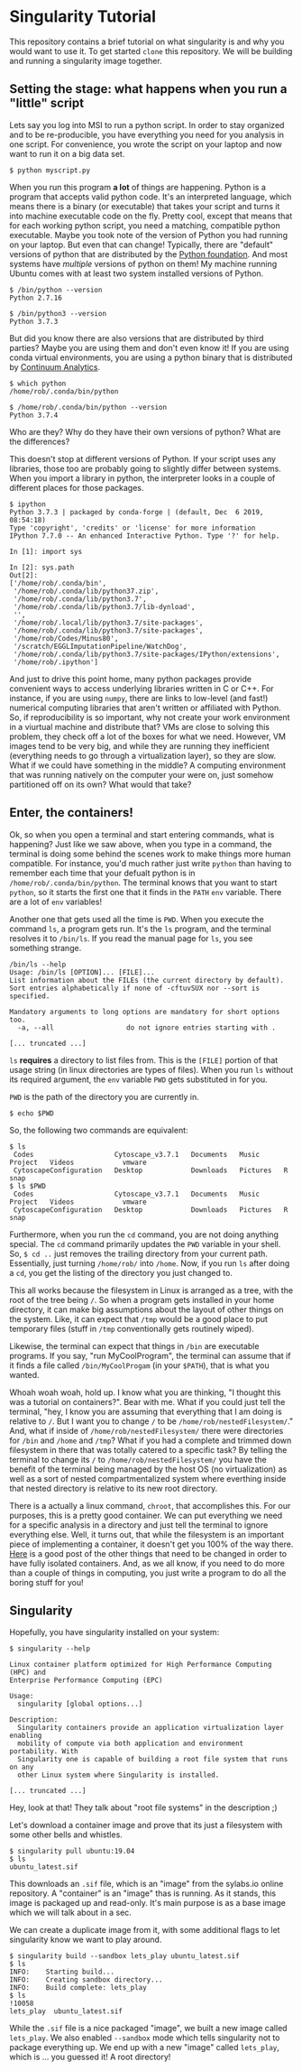 # Singularity Tutorial
This repository contains a brief tutorial on what singularity is and why you
would want to use it. To get started `clone` this repository. We will be
building and running a singularity image together.

## Setting the stage: what happens when you run a "little" script
Lets say you log into MSI to run a python script.
In order to stay organized and to be re-producible, you have everything you need for you analysis in one script.
For convenience, you wrote the script on your laptop and now want to run it on a big data set.

```
$ python myscript.py
```

When you run this program **a lot** of things are happening.
Python is a program that accepts valid python code.
It's an interpreted language, which means there is a binary (or executable) that takes your script and turns it into machine executable code on the fly.
Pretty cool, except that means that for each working python script, you need a matching, compatible python executable.
Maybe you took note of the version of Python you had running on your laptop.
But even that can change!
Typically, there are "default" versions of python that are distributed by the [Python foundation](https://www.python.org/downloads/).
And most systems have *multiple* versions of python on them!
My machine running Ubuntu comes with at least two system installed versions of Python.

```
$ /bin/python --version
Python 2.7.16

$ /bin/python3 --version
Python 3.7.3
```

But did you know there are also versions that are distributed by third parties?
Maybe you are using them and don't even know it!
If you are using conda virtual environments, you are using a python binary that is distributed by [Continuum Analytics](https://www.anaconda.com/distribution/).

```
$ which python
/home/rob/.conda/bin/python

$ /home/rob/.conda/bin/python --version
Python 3.7.4
```

Who are they?
Why do they have their own versions of python?
What are the differences?

This doesn't stop at different versions of Python. If your script uses any libraries, those too are probably going to slightly differ between systems.
When you import a library in python, the interpreter looks in a couple of different places for those packages.

```
$ ipython
Python 3.7.3 | packaged by conda-forge | (default, Dec  6 2019, 08:54:18)
Type 'copyright', 'credits' or 'license' for more information
IPython 7.7.0 -- An enhanced Interactive Python. Type '?' for help.

In [1]: import sys

In [2]: sys.path
Out[2]:
['/home/rob/.conda/bin',
 '/home/rob/.conda/lib/python37.zip',
 '/home/rob/.conda/lib/python3.7',
 '/home/rob/.conda/lib/python3.7/lib-dynload',
 '',
 '/home/rob/.local/lib/python3.7/site-packages',
 '/home/rob/.conda/lib/python3.7/site-packages',
 '/home/rob/Codes/Minus80',
 '/scratch/EGGLImputationPipeline/WatchDog',
 '/home/rob/.conda/lib/python3.7/site-packages/IPython/extensions',
 '/home/rob/.ipython']
```

And just to drive this point home, many python packages provide convenient ways to access underlying libraries written in C or C++.
For instance, if you are using `numpy`, there are links to low-level (and fast!) numerical computing libraries that aren't written or affiliated with Python.
So, if reproducibility is so important, why not create your work environment in a viurtual machine and distribute that?
VMs are close to solving this problem, they check off a lot of the boxes for what we need.
However, VM images tend to be very big, and while they are running they inefficient (everything needs to go through a virtualization layer), so they are slow.
What if we could have something in the middle?
A computing environment that was running natively on the computer your were on, just somehow partitioned off on its own?
What would that take?

## Enter, the containers!
Ok, so when you open a terminal and start entering commands, what is happening?
Just like we saw above, when you type in a command, the terminal is doing some behind the scenes work to make things more human compatible.
For instance, you'd much rather just write `python` than having to remember each time that your defualt python is in `/home/rob/.conda/bin/python`.
The terminal knows that you want to start `python`, so it starts the first one that it finds in the `PATH` `env` variable.
There are a lot of `env` variables!

Another one that gets used all the time is `PWD`.
When you execute the command `ls`, a program gets run.
It's the `ls` program, and the terminal resolves it to `/bin/ls`.
If you read the manual page for `ls`, you see something strange.

```
/bin/ls --help
Usage: /bin/ls [OPTION]... [FILE]...
List information about the FILEs (the current directory by default).
Sort entries alphabetically if none of -cftuvSUX nor --sort is specified.

Mandatory arguments to long options are mandatory for short options too.
  -a, --all                  do not ignore entries starting with .

[... truncated ...]
```
`ls` **requires** a directory to list files from.
This is the `[FILE]` portion of that usage string (in linux directories are types of files).
When you run `ls` without its required argument, the `env` variable `PWD` gets substituted in for you.

`PWD` is the path of the directory you are currently in.
```
$ echo $PWD
```
So, the following two commands are equivalent:
```
$ ls
 Codes                    Cytoscape_v3.7.1   Documents   Music      Project   Videos            vmware
 CytoscapeConfiguration   Desktop            Downloads   Pictures   R         snap
$ ls $PWD
 Codes                    Cytoscape_v3.7.1   Documents   Music      Project   Videos            vmware
 CytoscapeConfiguration   Desktop            Downloads   Pictures   R         snap
```

Furthermore, when you run the `cd` command, you are not doing anything special.
The `cd` command primarily updates the `PWD` variable in your shell.
So, `$ cd ..` just removes the trailing directory from your current path.
Essentially, just turning `/home/rob/` into `/home`.
Now, if you run `ls` after doing a `cd`, you get the listing of the directory you just changed to.

This all works because the filesystem in Linux is arranged as a tree, with the root of the tree being `/`.
So when a program gets installed in your home directory, it can make big assumptions about the layout of other things on the system.
Like, it can expect that `/tmp` would be a good place to put temporary files (stuff in `/tmp` conventionally gets routinely wiped).

Likewise, the terminal can expect that things in `/bin` are executable programs.
If you say, "run MyCoolProgram", the terminal can assume that if it finds a file called `/bin/MyCoolProgam` (in your `$PATH`), that is what you wanted.

Whoah woah woah, hold up. I know what you are thinking, "I thought this was a tutorial on containers?".
Bear with me.
What if you could just tell the terminal,
    "hey, I know you are assuming that everything that I am doing is relative to `/`.
     But I want you to change `/` to be `/home/rob/nestedFilesystem/`."
And, what if inside of `/home/rob/nestedFilesystem/` there were directories for `/bin` and `/home` and `/tmp`?
What if you had a complete and trimmed down filesystem in there that was totally catered to a specific task?
By telling the terminal to change its `/` to `/home/rob/nestedFilesystem/` you have the benefit of the terminal being managed by
    the host OS (no virtualization) as well as a sort of nested compartmentalized system where everthing inside that nested directory is relative to its new root directory.

There is a actually a linux command, `chroot`, that accomplishes this.
For our purposes, this is a pretty good container.
We can put everything we need for a specific analysis in a directory and just tell the terminal to ignore everything else.
Well, it turns out, that while the filesystem is an important piece of implementing a container, it doesn't get you 100% of the way there.
[Here](https://ericchiang.github.io/post/containers-from-scratch/) is a good post of the other things that need to be changed in order to have fully isolated containers.
And, as we all know, if you need to do more than a couple of things in computing, you just write a program to do all the boring stuff for you!

## Singularity
Hopefully, you have singularity installed on your system:

```
$ singularity --help

Linux container platform optimized for High Performance Computing (HPC) and
Enterprise Performance Computing (EPC)

Usage:
  singularity [global options...]

Description:
  Singularity containers provide an application virtualization layer enabling
  mobility of compute via both application and environment portability. With
  Singularity one is capable of building a root file system that runs on any
  other Linux system where Singularity is installed.

[... truncated ...]
```

Hey, look at that! They talk about "root file systems" in the description ;)

Let's download a container image and prove that its just a filesystem with some other bells and whistles.

```
$ singularity pull ubuntu:19.04
$ ls
ubuntu_latest.sif
```

This downloads an `.sif` file, which is an "image" from the sylabs.io online repository. 
A "container" is an "image" thas is running.
As it stands, this image is packaged up and read-only. 
It's main purpose is as a base image which we will talk about in a sec.

We can create a duplicate image from it, with some additional flags to let singularity know we want to play around.

```
$ singularity build --sandbox lets_play ubuntu_latest.sif
$ ls
INFO:    Starting build...
INFO:    Creating sandbox directory...
INFO:    Build complete: lets_play
$ ls                                                                                                                                                                                                        !10058
lets_play  ubuntu_latest.sif
```
While the `.sif` file is a nice packaged "image", we built a new image called `lets_play`.
We also enabled `--sandbox` mode which tells singularity not to package everything up.
We end up with a new "image" called `lets_play`, which is ... you guessed it!
A root directory!
